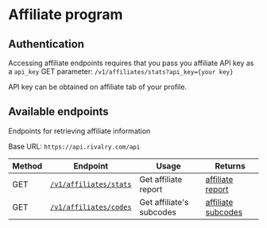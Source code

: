 # Affiliate program

## Authentication

Accessing affiliate endpoints requires that you pass you affiliate API key as a `api_key` GET parameter:
`/v1/affiliates/stats?api_key={your key}`

API key can be obtained on affiliate tab of your profile.

## Available endpoints

Endpoints for retrieving affiliate information

Base URL: `https://api.rivalry.com/api`

Method | Endpoint | Usage | Returns
--- | --- | --- | ---
GET | [`/v1/affiliates/stats`](Stats.md) | Get affiliate report | [affiliate report](../Objects.md#affiliate-report)
GET | [`/v1/affiliates/codes`](Codes.md) | Get affiliate's subcodes | [affiliate subcodes](../Objects.md#affiliate-subcode)
